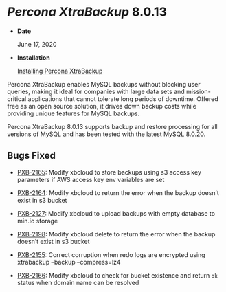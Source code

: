 # *Percona XtraBackup* 8.0.13


* **Date**

    June 17, 2020



* **Installation**

    [Installing Percona XtraBackup](https://www.percona.com/doc/percona-xtrabackup/8.0/installation.html)


Percona XtraBackup enables MySQL backups without blocking user queries, making it ideal
for companies with large data sets and mission-critical applications that cannot tolerate
long periods of downtime. Offered free as an open source solution, it drives down backup
costs while providing unique features for MySQL backups.

Percona XtraBackup 8.0.13 supports backup and restore processing for all versions of MySQL and has been tested with the latest MySQL 8.0.20.

## Bugs Fixed


* [PXB-2165](https://jira.percona.com/browse/PXB-2165): Modify xbcloud to store backups using s3 access key parameters if AWS access key env variables are set


* [PXB-2164](https://jira.percona.com/browse/PXB-2164): Modify xbcloud to return the error when the backup doesn’t exist in s3 bucket


* [PXB-2127](https://jira.percona.com/browse/PXB-2127): Modify xbcloud to upload backups with empty database to min.io storage


* [PXB-2198](https://jira.percona.com/browse/PXB-2198): Modify xbcloud delete to return the error when the backup doesn’t exist in s3 bucket


* [PXB-2155](https://jira.percona.com/browse/PXB-2155): Correct corruption when redo logs are encrypted using xtrabackup –backup –compress=lz4


* [PXB-2166](https://jira.percona.com/browse/PXB-2166): Modify xbcloud to check for bucket existence and return `ok` status when domain name can be resolved

